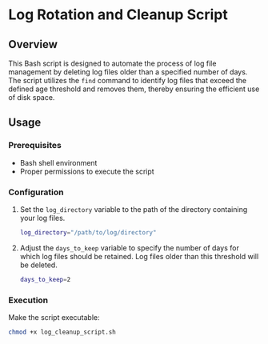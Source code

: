 # Log Rotation and Cleanup Script

## Overview

This Bash script is designed to automate the process of log file management by deleting log files older than a specified number of days. The script utilizes the `find` command to identify log files that exceed the defined age threshold and removes them, thereby ensuring the efficient use of disk space.

## Usage

### Prerequisites

- Bash shell environment
- Proper permissions to execute the script

### Configuration

1. Set the `log_directory` variable to the path of the directory containing your log files.

    ```bash
    log_directory="/path/to/log/directory"
    ```

2. Adjust the `days_to_keep` variable to specify the number of days for which log files should be retained. Log files older than this threshold will be deleted.

    ```bash
    days_to_keep=2
    ```

### Execution

Make the script executable:

```bash
chmod +x log_cleanup_script.sh
